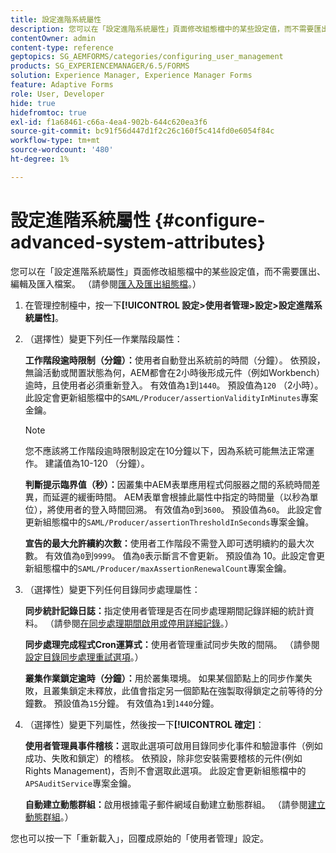 ```yaml
---
title: 設定進階系統屬性
description: 您可以在「設定進階系統屬性」頁面修改組態檔中的某些設定值，而不需要匯出、編輯及匯入檔案。
contentOwner: admin
content-type: reference
geptopics: SG_AEMFORMS/categories/configuring_user_management
products: SG_EXPERIENCEMANAGER/6.5/FORMS
solution: Experience Manager, Experience Manager Forms
feature: Adaptive Forms
role: User, Developer
hide: true
hidefromtoc: true
exl-id: f1a68461-c66a-4ea4-902b-644c620ea3f6
source-git-commit: bc91f56d447d1f2c26c160f5c414fd0e6054f84c
workflow-type: tm+mt
source-wordcount: '480'
ht-degree: 1%

---
```


# 設定進階系統屬性 {#configure-advanced-system-attributes}

您可以在「設定進階系統屬性」頁面修改組態檔中的某些設定值，而不需要匯出、編輯及匯入檔案。 （請參閱[匯入及匯出組態檔](/help/forms/using/admin-help/importing-exporting-configuration-file.md#importing-and-exporting-the-configuration-file)。）

1. 在管理控制檯中，按一下&#x200B;**[!UICONTROL 設定>使用者管理>設定>設定進階系統屬性]**。
1. （選擇性）變更下列任一作業階段屬性：

   **工作階段逾時限制（分鐘）：**&#x200B;使用者自動登出系統前的時間（分鐘）。 依預設，無論活動或閒置狀態為何，AEM都會在2小時後形成元件（例如Workbench）逾時，且使用者必須重新登入。 有效值為`1`到`1440`。 預設值為`120` （2小時）。 此設定會更新組態檔中的`SAML/Producer/assertionValidityInMinutes`專案金鑰。

   >[!NOTE]
   >
   >您不應該將工作階段逾時限制設定在10分鐘以下，因為系統可能無法正常運作。 建議值為10-120 （分鐘）。

   **判斷提示臨界值（秒）：**&#x200B;因叢集中AEM表單應用程式伺服器之間的系統時間差異，而延遲的緩衝時間。 AEM表單會根據此屬性中指定的時間量（以秒為單位），將使用者的登入時間回溯。 有效值為`0`到`3600`。 預設值為`60`。 此設定會更新組態檔中的`SAML/Producer/assertionThresholdInSeconds`專案金鑰。

   **宣告的最大允許續約次數：**&#x200B;使用者工作階段不需登入即可透明續約的最大次數。 有效值為`0`到`9999`。 值為`0`表示斷言不會更新。 預設值為 10。此設定會更新組態檔中的`SAML/Producer/maxAssertionRenewalCount`專案金鑰。

1. （選擇性）變更下列任何目錄同步處理屬性：

   **同步統計記錄日誌：**&#x200B;指定使用者管理是否在同步處理期間記錄詳細的統計資料。 （請參閱[在同步處理期間啟用或停用詳細記錄](/help/forms/using/admin-help/synchronizing-directories.md#enable-or-disable-detailed-logging-during-synchronization)。）

   **同步處理完成程式Cron運算式：**&#x200B;使用者管理重試同步失敗的間隔。 （請參閱[設定目錄同步處理重試選項](/help/forms/using/admin-help/synchronizing-directories.md#configure-the-directory-synchronization-retry-option)。）

   **叢集作業鎖定逾時（分鐘）：**&#x200B;用於叢集環境。 如果某個節點上的同步作業失敗，且叢集鎖定未釋放，此值會指定另一個節點在強製取得鎖定之前等待的分鐘數。 預設值為`15`分鐘。 有效值為`1`到`1440`分鐘。

1. （選擇性）變更下列屬性，然後按一下&#x200B;**[!UICONTROL 確定]**：

   **使用者管理員事件稽核：**&#x200B;選取此選項可啟用目錄同步化事件和驗證事件（例如成功、失敗和鎖定）的稽核。 依預設，除非您安裝需要稽核的元件(例如Rights Management)，否則不會選取此選項。 此設定會更新組態檔中的`APSAuditService`專案金鑰。

   **自動建立動態群組：**&#x200B;啟用根據電子郵件網域自動建立動態群組。 （請參閱[建立動態群組](/help/forms/using/admin-help/creating-configuring-groups.md#create-a-dynamic-group)。）

您也可以按一下「重新載入」，回覆成原始的「使用者管理」設定。
